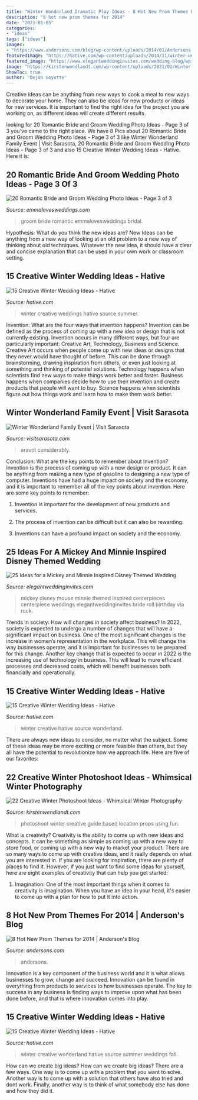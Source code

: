 ```yaml
---
title: "Winter Wonderland Dramatic Play Ideas - 8 Hot New Prom Themes For 2014"
description: "8 hot new prom themes for 2014"
date: "2023-01-05"
categories:
- "ideas"
tags: ["ideas"]
images:
- "https://www.andersons.com/blog/wp-content/uploads/2014/01/Andersons-Forever-Frozen-Night-Complete-Theme-0001.jpg"
featuredImage: "https://hative.com/wp-content/uploads/2014/11/winter-wedding-ideas/11-creative-winter-wedding-ideas.jpg"
featured_image: "https://www.elegantweddinginvites.com/wedding-blog/wp-content/uploads/2016/06/mickey-mouse-inspired-disney-wedding-centerpieces.jpg"
image: "https://kirstenwendlandt.com/wp-content/uploads/2021/01/Winter-Photoshoot-Ideas-8.jpg"
ShowToc: true
author: "Dejon Goyette"
---
```



Creative ideas can be anything from new ways to cook a meal to new ways to decorate your home. They can also be ideas for new products or ideas for new services. It is important to find the right idea for the project you are working on, as different ideas will create different results.

	

		
looking for 20 Romantic Bride and Groom Wedding Photo Ideas - Page 3 of 3 you've came to the right place. We have 8 Pics about 20 Romantic Bride and Groom Wedding Photo Ideas - Page 3 of 3 like Winter Wonderland Family Event | Visit Sarasota, 20 Romantic Bride and Groom Wedding Photo Ideas - Page 3 of 3 and also 15 Creative Winter Wedding Ideas - Hative. Here it is:
		
    
## 20 Romantic Bride And Groom Wedding Photo Ideas - Page 3 Of 3

<img loading=lazy src="http://emmalovesweddings.com/wp-content/uploads/2017/11/first-look-wedding-photo-ideas.jpg" onerror="this.onerror=null;this.src='https://tse2.mm.bing.net/th?id=OIP.i2mM2LMRFrg3X7dZHHACkwHaLH&amp;pid=15.1';" alt="20 Romantic Bride and Groom Wedding Photo Ideas - Page 3 of 3">

_Source: emmalovesweddings.com_

>groom bride romantic emmalovesweddings bridal. 

	

Hypothesis: What do you think the new ideas are?
New Ideas can be anything from a new way of looking at an old problem to a new way of thinking about old techniques. Whatever the new idea, it should have a clear and concise explanation that can be used in your own work or classroom setting.

    
## 15 Creative Winter Wedding Ideas - Hative

<img loading=lazy src="https://hative.com/wp-content/uploads/2014/11/winter-wedding-ideas/2-creative-winter-wedding-ideas.jpg" onerror="this.onerror=null;this.src='https://tse4.mm.bing.net/th?id=OIP.HtYR-YS3j11tXWEsWKwCZQHaLH&amp;pid=15.1';" alt="15 Creative Winter Wedding Ideas - Hative">

_Source: hative.com_

>winter creative weddings hative source summer. 

	

Invention: What are the four ways that invention happens?
Invention can be defined as the process of coming up with a new idea or design that is not currently existing. Invention occurs in many different ways, but four are particularly important: Creative Art, Technology, Business and Science. 
Creative Art occurs when people come up with new ideas or designs that they never would have thought of before. This can be done through brainstorming, drawing inspiration from others, or even just looking at something and thinking of potential solutions. Technology happens when scientists find new ways to make things work better and faster. Business happens when companies decide how to use their invention and create products that people will want to buy. Science happens when scientists figure out how things work and learn how to make them work better.

    
## Winter Wonderland Family Event | Visit Sarasota

<img loading=lazy src="https://www.visitsarasota.com/sites/default/files/styles/listing_node_full/public/mmg_lfef_images/winter-wonderland-family-event-8420-9915.jpg?itok=-Ot48N7h" onerror="this.onerror=null;this.src='https://tse4.mm.bing.net/th?id=OIP.KE4Usx0sDdSLplPZrf1ZPwHaFj&amp;pid=15.1';" alt="Winter Wonderland Family Event | Visit Sarasota">

_Source: visitsarasota.com_

>aravot considerably. 

	

Conclusion: What are the key points to remember about Invention?
Invention is the process of coming up with a new design or product. It can be anything from making a new type of gasoline to designing a new type of computer. Inventions have had a huge impact on society and the economy, and it is important to remember all of the key points about invention. Here are some key points to remember:
1) Invention is important for the development of new products and services.

2) The process of invention can be difficult but it can also be rewarding.

3) Inventions can have a profound impact on society and the economy.

    
## 25 Ideas For A Mickey And Minnie Inspired Disney Themed Wedding

<img loading=lazy src="https://www.elegantweddinginvites.com/wedding-blog/wp-content/uploads/2016/06/mickey-mouse-inspired-disney-wedding-centerpieces.jpg" onerror="this.onerror=null;this.src='https://tse1.mm.bing.net/th?id=OIP.ewBJ3XOxscUxSOB_Jwcg3AHaMN&amp;pid=15.1';" alt="25 Ideas for a Mickey and Minnie Inspired Disney Themed Wedding">

_Source: elegantweddinginvites.com_

>mickey disney mouse minnie themed inspired centerpieces centerpiece weddings elegantweddinginvites bride roll birthday via rock. 

	

Trends in society: How will changes in society affect business?
In 2022, society is expected to undergo a number of changes that will have a significant impact on business. One of the most significant changes is the increase in women’s representation in the workplace. This will change the way businesses operate, and it is important for businesses to be prepared for this change. Another key change that is expected to occur in 2022 is the increasing use of technology in business. This will lead to more efficient processes and decreased costs, which will benefit businesses both financially and operationally.

    
## 15 Creative Winter Wedding Ideas - Hative

<img loading=lazy src="https://hative.com/wp-content/uploads/2014/11/winter-wedding-ideas/11-creative-winter-wedding-ideas.jpg" onerror="this.onerror=null;this.src='https://tse2.mm.bing.net/th?id=OIP.DdIOZNMsfuFMUu9htFk07wHaLH&amp;pid=15.1';" alt="15 Creative Winter Wedding Ideas - Hative">

_Source: hative.com_

>winter creative hative source wonderland. 

	

There are always new ideas to consider, no matter what the subject. Some of these ideas may be more exciting or more feasible than others, but they all have the potential to revolutionize how we approach life. Here are five of our favorites: 

    
## 22 Creative Winter Photoshoot Ideas - Whimsical Winter Photography

<img loading=lazy src="https://kirstenwendlandt.com/wp-content/uploads/2021/01/Winter-Photoshoot-Ideas-8.jpg" onerror="this.onerror=null;this.src='https://tse2.mm.bing.net/th?id=OIP.olqKZjdx8L9Go5-l3dA1DAHaJ4&amp;pid=15.1';" alt="22 Creative Winter Photoshoot Ideas - Whimsical Winter Photography">

_Source: kirstenwendlandt.com_

>photoshoot winter creative guide based location props using fun. 

	

What is creativity?
Creativity is the ability to come up with new ideas and concepts. It can be something as simple as coming up with a new way to store food, or coming up with a new way to market your product. There are so many ways to come up with creative ideas, and it really depends on what you are interested in. If you are looking for inspiration, there are plenty of places to find it. However, if you just want to find some ideas for yourself, here are eight examples of creativity that can help you get started: 
1) Imagination: One of the most important things when it comes to creativity is imagination. When you have an idea in your head, it's easier to come up with a plan for how to put it into action.

    
## 8 Hot New Prom Themes For 2014 | Anderson&#039;s Blog

<img loading=lazy src="https://www.andersons.com/blog/wp-content/uploads/2014/01/Andersons-Forever-Frozen-Night-Complete-Theme-0001.jpg" onerror="this.onerror=null;this.src='https://tse4.mm.bing.net/th?id=OIP.LB-7WQXgvUEb6ho8rRM30wHaHa&amp;pid=15.1';" alt="8 Hot New Prom Themes for 2014 | Anderson&#039;s Blog">

_Source: andersons.com_

>andersons. 

	

Innovation is a key component of the business world and it is what allows businesses to grow, change and succeed. Innovation can be found in everything from products to services to how businesses operate. The key to success in any business is finding ways to improve upon what has been done before, and that is where innovation comes into play.

    
## 15 Creative Winter Wedding Ideas - Hative

<img loading=lazy src="https://hative.com/wp-content/uploads/2014/11/winter-wedding-ideas/4-creative-winter-wedding-ideas.jpg" onerror="this.onerror=null;this.src='https://tse4.mm.bing.net/th?id=OIP.4f60v5Y5GKkZTbKsUhOBpwHaJ6&amp;pid=15.1';" alt="15 Creative Winter Wedding Ideas - Hative">

_Source: hative.com_

>winter creative wonderland hative source summer weddings fall. 

	

How can we create big ideas?
How can we create big ideas? There are a few ways. One way is to come up with a problem that you want to solve. Another way is to come up with a solution that others have also tried and dont work. Finally, another way is to think of what somebody else has done and how they did it.

